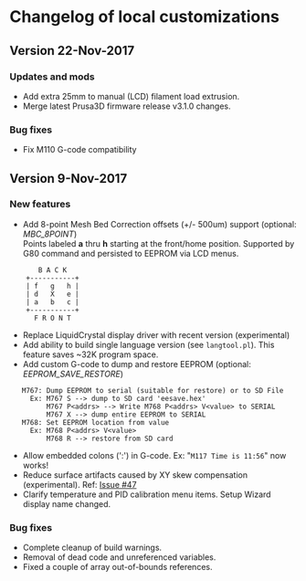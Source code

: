 # Changelog of local customizations

## Version 22-Nov-2017
### Updates and mods
- Add extra 25mm to manual (LCD) filament load extrusion.
- Merge latest Prusa3D firmware release v3.1.0 changes.

### Bug fixes
- Fix M110 G-code compatibility

## Version 9-Nov-2017
### New features

- Add 8-point Mesh Bed Correction offsets (+/- 500um) support (optional: _MBC_8POINT_)<br/>
Points labeled **a** thru **h** starting at the front/home position. Supported by G80 command and persisted to EEPROM via LCD menus.
```
       B A C K
    +-----------+
    | f   g   h |
    | d   X   e |
    | a   b   c |
    +-----------+
      F R O N T
```

- Replace LiquidCrystal display driver with recent version (experimental)
- Add ability to build single language version (see ``langtool.pl``). This feature saves ~32K program space.
- Add custom G-code to dump and restore EEPROM (optional: _EEPROM_SAVE_RESTORE_)
```
   M767: Dump EEPROM to serial (suitable for restore) or to SD File
     Ex: M767 S --> dump to SD card 'eesave.hex'
         M767 P<addrs> --> Write M768 P<addrs> V<value> to SERIAL
         M767 X --> dump entire EEPROM to SERIAL
   M768: Set EEPROM location from value
     Ex: M768 P<addrs> V<value>
         M768 R --> restore from SD card
```
- Allow embedded colons (':') in G-code. Ex: "`M117 Time is 11:56`" now works!
- Reduce surface artifacts caused by XY skew compensation (experimental). Ref: [Issue #47](https://github.com/prusa3d/Prusa-Firmware/issues/147)
- Clarify temperature and PID calibration menu items. Setup Wizard display name changed.

### Bug fixes

- Complete cleanup of build warnings.
- Removal of dead code and unreferenced variables.
- Fixed a couple of array out-of-bounds references.
